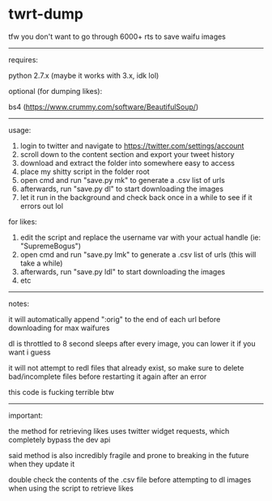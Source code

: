 # twrt-dump
tfw you don't want to go through 6000+ rts to save waifu images

----

requires:

python 2.7.x (maybe it works with 3.x, idk lol)

optional (for dumping likes):

bs4 (https://www.crummy.com/software/BeautifulSoup/)

----

usage:
  1. login to twitter and navigate to https://twitter.com/settings/account
  2. scroll down to the content section and export your tweet history
  3. download and extract the folder into somewhere easy to access
  4. place my shitty script in the folder root
  5. open cmd and run "save.py mk" to generate a .csv list of urls
  6. afterwards, run "save.py dl" to start downloading the images
  7. let it run in the background and check back once in a while to see if it errors out lol
  
for likes:
  1. edit the script and replace the username var with your actual handle (ie: "SupremeBogus")
  2. open cmd and run "save.py lmk" to generate a .csv list of urls (this will take a while)
  3. afterwards, run "save.py ldl" to start downloading the images
  4. etc

----

notes:

it will automatically append ":orig" to the end of each url before downloading for max waifures
  
dl is throttled to 8 second sleeps after every image, you can lower it if you want i guess

it will not attempt to redl files that already exist,
so make sure to delete bad/incomplete files before restarting it again after an error
  
this code is fucking terrible btw

----

important:

the method for retrieving likes uses twitter widget requests, which completely bypass the dev api

said method is also incredibly fragile and prone to breaking in the future when they update it

double check the contents of the .csv file before attempting to dl images when using the script to retrieve likes
